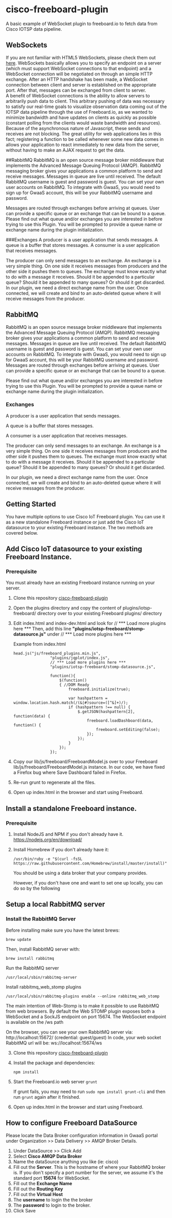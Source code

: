 # cisco-freeboard-plugin
A basic example of WebSocket plugin to freeboard.io to fetch data from Cisco IOTSP data pipeline.


## WebSockets
If you are not familiar with HTML5 WebSockets, please check them out [here](https://developer.mozilla.org/en-US/docs/Web/API/WebSockets_API).  WebSockets basically allows you to specify an endpoint on a server (which must support WebSocket connections to that endpoint) and a WebSocket connection will be negotiated on through an simple HTTP exchange.  After an HTTP handshake has been made, a WebSocket connection between client and server is established on the appropriate port.  After that, messages can be exchanged from client to server.  
A benefit of WebSocket connections is the ability to allow servers to arbitrarily push data to client.  This arbitrary pushing of data was necessary to satisfy our real-time goals to visualize observation data coming out of the IOTSP data pipeline through the use of Freeboard.io, as we wanted to minimize bandwidth and have updates on clients as quickly as possible (constant polling from the clients would waste bandwidth and resources).
Because of the asynchronous nature of Javascript, these sends and receives are not blocking. The great utility for web applications lies in this fact; registering a function to be called whenever some new data comes in allows your application to react immediately to new data from the server, without having to make an AJAX request to get the data.

 
##RabbitMQ
RabbitMQ is an open source message broker middleware that implements the Advanced Message Queuing Protocol (AMQP).  RabbitMQ messaging broker gives your applications a common platform to send and receive messages.  Messages in queue are live until received.  The default RabbitMQ username is guest and password is guest.  You can set your own user accounts on RabbitMQ.  To integrate with GwaaS, you would need to sign up for GwaaS account, this will be your RabbitMQ username and password.

Messages are routed through exchanges before arriving at queues. User can provide a specific queue or an exchange that can be bound to a queue.  Please find out what queue and/or exchanges you are interested in before trying to use this Plugin.  You will be prompted to provide a queue name or exchange name during the plugin initialization.

###Exchanges
A producer is a user application that sends messages.
A queue is a buffer that stores messages.
A consumer is a user application that receives messages.

The producer can only send messages to an exchange. An exchange is a very simple thing. On one side it receives messages from producers and the other side it pushes them to queues. The exchange must know exactly what to do with a message it receives. Should it be appended to a particular queue? Should it be appended to many queues? Or should it get discarded.  In our plugin, we need a direct exchange name from the user.  Once connected, we will create and bind to an auto-deleted queue where it will receive messages from the producer.  

 
## RabbitMQ
RabbitMQ is an open source message broker middleware that implements the Advanced Message Queuing Protocol (AMQP).  RabbitMQ messaging broker gives your applications a common platform to send and receive messages.  Messages in queue are live until received.  The default RabbitMQ username is guest and password is guest.  You can set your own user accounts on RabbitMQ.  To integrate with GwaaS, you would need to sign up for GwaaS account, this will be your RabbitMQ username and password.
Messages are routed through exchanges before arriving at queues. User can provide a specific queue or an exchange that can be bound to a queue.  

Please find out what queue and/or exchanges you are interested in before trying to use this Plugin.  You will be prompted to provide a queue name or exchange name during the plugin initialization.

### Exchanges
A producer is a user application that sends messages.

A queue is a buffer that stores messages.

A consumer is a user application that receives messages.

The producer can only send messages to an exchange. An exchange is a very simple thing. On one side it receives messages from producers and the other side it pushes them to queues. The exchange must know exactly what to do with a message it receives. Should it be appended to a particular queue? Should it be appended to many queues? Or should it get discarded.  

In our plugin, we need a direct exchange name from the user.  Once connected, we will create and bind to an auto-deleted queue where it will receive messages from the producer. 
 
## Getting Started 
You have multiple options to use Cisco IoT Freeboard plugin. You can use it as a new standalone Freeboard instance or just add the Cisco IoT datasource to your existing Freeboard instance.  The two methods are covered below.


## Add Cisco IoT datasource to your existing Freeboard Instance.

### Prerequisite
You must already have an existing Freeboard instance running on your server.

1.  Clone this repository [cisco-freeboard-plugin](https://cto-github.cisco.com/IOTSP/cisco-freeboard-plugin.git)
2.  Open the plugins directory and copy the content of plugins/iotsp-freeboard/ directory over to your existing Freeboard plugins/ directory
3.  Edit index.html and index-dev.html and look for // *** Load more plugins here ***
    Then, add this line **"plugins/iotsp-freeboard/stomp-datasource.js"** under // *** Load more plugins here ***

    Example from index.html
    ~~~~
    head.js("js/freeboard_plugins.min.js",
                    "plugins/jqplot/index.js",
                    // *** Load more plugins here ***
                    "plugins/iotsp-freeboard/stomp-datasource.js",
                    
                    function(){
                        $(function()
                        { //DOM Ready
                            freeboard.initialize(true);
    
                            var hashpattern = window.location.hash.match(/(&|#)source=([^&]+)/);
                            if (hashpattern !== null) {
                                $.getJSON(hashpattern[2], function(data) {
                                    freeboard.loadDashboard(data, function() {
                                        freeboard.setEditing(false);
                                    });
                                });
                            }
                        });
                    });
    ~~~~
    
 4. Copy our lib/js/freeboard/FreeboardModel.js over to your Freeboard lib/js/freeboard/FreeboardModel.js instance. In our code, we have fixed a Firefox bug where Save Dashboard failed in Firefox.
 5. Re-run grunt to regenerate all the files.
 6. Open up index.html in the browser and start using Freeboard.
 
 
## Install a standalone Freeboard instance.

### Prerequisite 

1.  Install NodeJS and NPM if you don't already have it.  https://nodejs.org/en/download/

2.  Install Homebrew if you don't already have it:

    `/usr/bin/ruby -e "$(curl -fsSL https://raw.githubusercontent.com/Homebrew/install/master/install)"`


    You should be using a data broker that your company provides.  

    However, if you don't have one and want to set one up locally, you can do so by the following
    
## Setup a local RabbitMQ server

### Install the RabbitMQ Server

Before installing make sure you have the latest brews:

`brew update`
 
Then, install RabbitMQ server with:

`brew install rabbitmq`
 
Run the RabbitMQ server

`/usr/local/sbin/rabbitmq-server`
 
Install rabbitmq_web_stomp plugins
 
 `/usr/local/sbin/rabbitmq-plugins enable --online rabbitmq_web_stomp`
 
The main intention of Web-Stomp is to make it possible to use RabbitMQ from web browsers.
By default the Web STOMP plugin exposes both a WebSocket and a SockJS endpoint on port 15674. The WebSocket endpoint is available on the /ws path

On the browser, you can see your own RabbitMQ server via: http://localhost:15672/  (credential: guest/guest)
In code, your web socket RabbitMQ url will be:  ws://localhost:15674/ws
 
3.  Clone this repository [cisco-freeboard-plugin](https://cto-github.cisco.com/IOTSP/cisco-freeboard-plugin.git)

4.  Install the package and dependencies:

    `npm install`
 
5.  Start the Freeboard.io web server
    `grunt`
    
    If grunt fails, you may need to run `sudo npm install grunt-cli` and then run `grunt` again after it finished.

6. Open up index.html in the browser and start using Freeboard.


## How to configure Freeboard DataSource
Please locate the Data Broker configuration information in GwaaS portal under Organization >> Data Delivery >> AMQP Broker Details.

1.  Under DataSource >> Click Add
2.  Select **Cisco AMQP Data Broker**
3.  Name the dataSource anything you like (ie: cisco)
4.  Fill out the **Server**.  This is the hostname of where your RabbitMQ broker is.  If you don't specify a port number for the server, we assume it's the standard port **15674** for WebSocket.  
5.  Fill out the **Exchange Name**
6.  Fill out the **Routing Key**
7.  Fill out the **Virtual Host**
8.  The **username** to login the the broker
9.  The **password** to login to the broker.
10. Click Save



 